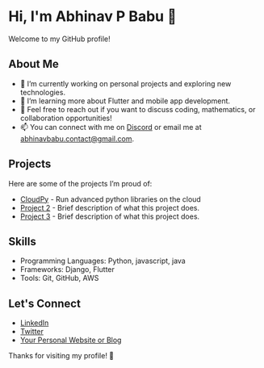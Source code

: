 # Hi, I'm Abhinav P Babu 👋

Welcome to my GitHub profile! 

## About Me

- 🔭 I’m currently working on personal projects and exploring new technologies.
- 🌱 I’m learning more about Flutter and mobile app development.
- 💬 Feel free to reach out if you want to discuss coding, mathematics, or collaboration opportunities!
- 📫 You can connect with me on [Discord](your-discord-link) or email me at [abhinavbabu.contact@gmail.com](mailto:abhinavbabu.contact@gmail.com).

## Projects

Here are some of the projects I’m proud of:

- [CloudPy](cloudpy.online) - Run advanced python libraries on the cloud
- [Project 2](link-to-your-project) - Brief description of what this project does.
- [Project 3](link-to-your-project) - Brief description of what this project does.

## Skills

- Programming Languages: Python, javascript, java 
- Frameworks: Django, Flutter
- Tools: Git, GitHub, AWS

## Let's Connect

- [LinkedIn](your-linkedin-profile)
- [Twitter](your-twitter-handle)
- [Your Personal Website or Blog](your-website)

Thanks for visiting my profile! 🚀

